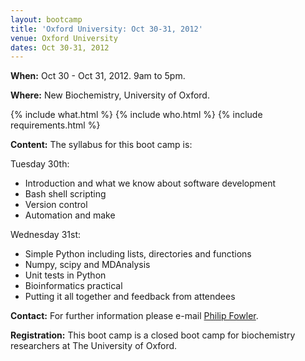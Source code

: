 ```yaml
---
layout: bootcamp
title: 'Oxford University: Oct 30-31, 2012'
venue: Oxford University
dates: Oct 30-31, 2012
---
```

**When:** Oct 30 - Oct 31, 2012. 9am to 5pm.

**Where:** New Biochemistry, University of Oxford.

{% include what.html %}
{% include who.html %}
{% include requirements.html %}

**Content:** The syllabus for this boot camp is:

Tuesday 30th:

  * Introduction and what we know about software development
  * Bash shell scripting
  * Version control
  * Automation and make

Wednesday 31st:

  * Simple Python including lists, directories and functions
  * Numpy, scipy and MDAnalysis
  * Unit tests in Python
  * Bioinformatics practical
  * Putting it all together and feedback from attendees

**Contact:** For further information please e-mail [Philip Fowler](mailto:philip.fowler@bioch.ox.ac.uk).

**Registration:** This boot camp is a closed boot camp for biochemistry researchers at The University of Oxford.

